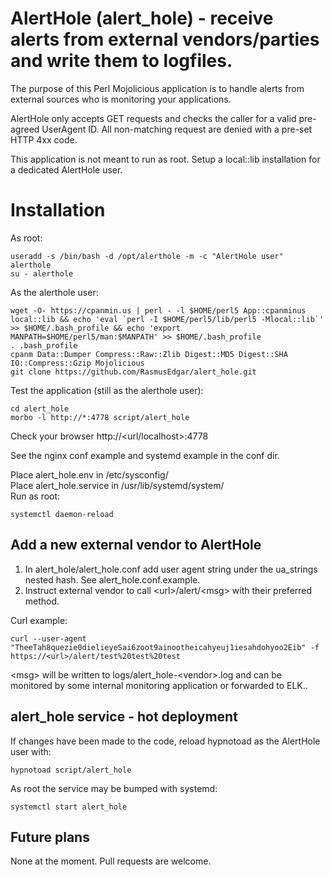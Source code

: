 # AlertHole (alert\_hole) - receive alerts from external vendors/parties and write them to logfiles. 

The purpose of this Perl Mojolicious application is to handle alerts from external sources who is monitoring your applications.

AlertHole only accepts GET requests and checks the caller for a valid pre-agreed UserAgent ID. All non-matching request are denied with a pre-set HTTP 4xx code.

This application is not meant to run as root. Setup a local::lib installation for a dedicated AlertHole user.

# Installation

As root:  
```
useradd -s /bin/bash -d /opt/alerthole -m -c "AlertHole user" alerthole
su - alerthole
```
As the alerthole user:  
```
wget -O- https://cpanmin.us | perl - -l $HOME/perl5 App::cpanminus local::lib && echo 'eval `perl -I $HOME/perl5/lib/perl5 -Mlocal::lib`' >> $HOME/.bash_profile && echo 'export MANPATH=$HOME/perl5/man:$MANPATH' >> $HOME/.bash_profile
. .bash_profile
cpanm Data::Dumper Compress::Raw::Zlib Digest::MD5 Digest::SHA IO::Compress::Gzip Mojolicious
git clone https://github.com/RasmusEdgar/alert_hole.git
```
Test the application (still as the alerthole user):  
```
cd alert_hole
morbo -l http://*:4778 script/alert_hole
```
Check your browser http://\<url/localhost\>:4778

See the nginx conf example and systemd example in the conf dir.

Place alert\_hole.env in /etc/sysconfig/  
Place alert\_hole.service in /usr/lib/systemd/system/  
Run as root:  
```
systemctl daemon-reload
```

## Add a new external vendor to AlertHole

1. In alert\_hole/alert\_hole.conf add user agent string under the ua\_strings nested hash. See alert\_hole.conf.example.
1. Instruct external vendor to call \<url\>/alert/\<msg\> with their preferred method. 

Curl example:  
```
curl --user-agent "TheeTah8quezie0dielieyeSai6zoot9ainootheicahyeuj1iesahdohyoo2Eib" -f https://<url>/alert/test%20test%20test
```  
\<msg\> will be written to logs/alert\_hole-\<vendor\>.log and can be monitored by some internal monitoring application or forwarded to ELK..

## alert\_hole service - hot deployment

If changes have been made to the code, reload hypnotoad as the AlertHole user with:

```
hypnotoad script/alert_hole
```

As root the service may be bumped with systemd:

```
systemctl start alert_hole
```

## Future plans

None at the moment. Pull requests are welcome.
